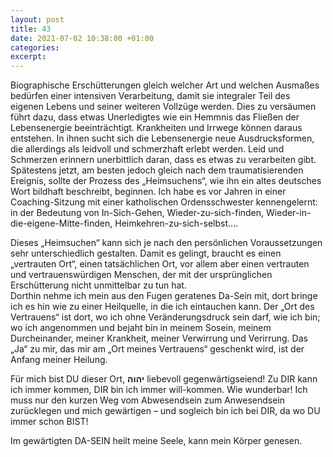 ```yaml
---
layout: post
title: 43
date: 2021-07-02 10:38:00 +01:00
categories: 
excerpt: 
---
```


Biographische Erschütterungen gleich welcher Art und welchen Ausmaßes bedürfen einer intensiven Verarbeitung, damit sie integraler Teil des eigenen Lebens und seiner weiteren Vollzüge werden. Dies zu versäumen führt dazu, dass etwas Unerledigtes wie ein Hemmnis das Fließen der Lebensenergie beeinträchtigt. Krankheiten und Irrwege können daraus entstehen. In ihnen sucht sich die Lebensenergie neue Ausdrucksformen, die allerdings als leidvoll und schmerzhaft erlebt werden. Leid und Schmerzen erinnern unerbittlich daran, dass es etwas zu verarbeiten gibt. Spätestens jetzt, am besten jedoch gleich nach dem traumatisierenden Ereignis, sollte der Prozess des „Heimsuchens“, wie ihn ein altes deutsches Wort bildhaft beschreibt, beginnen. Ich habe es vor Jahren in einer Coaching-Sitzung mit einer katholischen Ordensschwester kennengelernt: in der Bedeutung von In-Sich-Gehen, Wieder-zu-sich-finden, Wieder-in-die-eigene-Mitte-finden, Heimkehren-zu-sich-selbst….

Dieses „Heimsuchen“ kann sich je nach den persönlichen Voraussetzungen sehr unterschiedlich gestalten. Damit es gelingt, braucht es einen „vertrauten Ort“, einen tatsächlichen Ort, vor allem aber einen vertrauten und vertrauenswürdigen Menschen, der mit der ursprünglichen Erschütterung nicht unmittelbar zu tun hat.\
Dorthin nehme ich mein aus den Fugen geratenes Da-Sein mit, dort bringe ich es hin wie zu einer Heilquelle, in die ich eintauchen kann. Der „Ort des Vertrauens“ ist dort, wo ich ohne Veränderungsdruck sein darf, wie ich bin; wo ich angenommen und bejaht bin in meinem Sosein, meinem Durcheinander, meiner Krankheit, meiner Verwirrung und Verirrung. Das „Ja“ zu mir, das mir am „Ort meines Vertrauens“ geschenkt wird, ist der Anfang meiner Heilung.

Für mich bist DU dieser Ort, **יהוה** liebevoll gegenwärtigseiend! Zu DIR kann ich immer kommen, DIR bin ich immer will-kommen. Wie wunderbar! Ich muss nur den kurzen Weg vom Abwesendsein zum Anwesendsein zurücklegen und mich gewärtigen – und sogleich bin ich bei DIR, da wo DU immer schon BIST!

Im gewärtigten DA-SEIN heilt meine Seele, kann mein Körper genesen.

